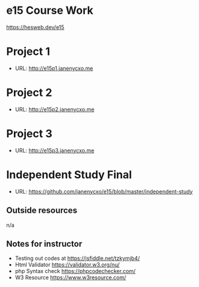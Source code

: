 # e15 Course Work
<https://hesweb.dev/e15>

# Project 1 
+ URL: <http://e15p1.janenycxo.me>

# Project 2 
+ URL: <http://e15p2.janenycxo.me>

# Project 3 
+ URL: <http://e15p3.janenycxo.me>

# Independent Study Final
+ URL: <https://github.com/janenycxo/e15/blob/master/independent-study>

## Outside resources
n/a

## Notes for instructor
+ Testing out codes at https://jsfiddle.net/tzkymjb4/
+ Html Validator https://validator.w3.org/nu/  
+ php Syntax check https://phpcodechecker.com/ 
+ W3 Resource https://www.w3resource.com/ 
